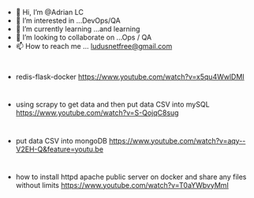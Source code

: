 - 👋 Hi, I’m @Adrian LC
- 👀 I’m interested in ...DevOps/QA
- 🌱 I’m currently learning ...and learning
- 💞️ I’m looking to collaborate on ...Ops / QA
- 📫 How to reach me ... ludusnetfree@gmail.com

<!---
acidutzu/acidutzu is a ✨ special ✨ repository because its `README.md` (this file) appears on your GitHub profile.
You can click the Preview link to take a look at your changes.
--->
#
- redis-flask-docker
https://www.youtube.com/watch?v=x5qu4WwlDMI
#
- using scrapy to get data and then put data CSV into mySQL
https://www.youtube.com/watch?v=S-QojqC8sug
#
- put data CSV into mongoDB
https://www.youtube.com/watch?v=aqy--V2EH-Q&feature=youtu.be
#
- how to install httpd apache public server on docker and share any files without limits
https://www.youtube.com/watch?v=T0aYWbvyMmI
#
